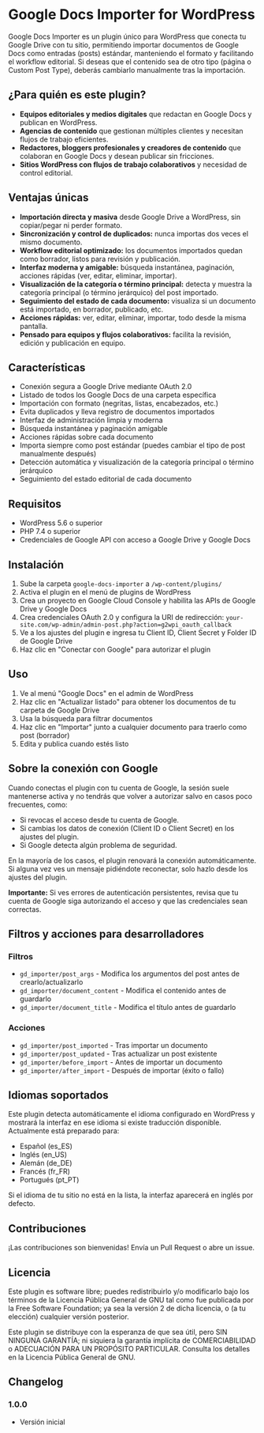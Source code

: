 # Google Docs Importer for WordPress

Google Docs Importer es un plugin único para WordPress que conecta tu Google Drive con tu sitio, permitiendo importar documentos de Google Docs como entradas (posts) estándar, manteniendo el formato y facilitando el workflow editorial. Si deseas que el contenido sea de otro tipo (página o Custom Post Type), deberás cambiarlo manualmente tras la importación.

## ¿Para quién es este plugin?
- **Equipos editoriales y medios digitales** que redactan en Google Docs y publican en WordPress.
- **Agencias de contenido** que gestionan múltiples clientes y necesitan flujos de trabajo eficientes.
- **Redactores, bloggers profesionales y creadores de contenido** que colaboran en Google Docs y desean publicar sin fricciones.
- **Sitios WordPress con flujos de trabajo colaborativos** y necesidad de control editorial.

## Ventajas únicas
- **Importación directa y masiva** desde Google Drive a WordPress, sin copiar/pegar ni perder formato.
- **Sincronización y control de duplicados:** nunca importas dos veces el mismo documento.
- **Workflow editorial optimizado:** los documentos importados quedan como borrador, listos para revisión y publicación.
- **Interfaz moderna y amigable:** búsqueda instantánea, paginación, acciones rápidas (ver, editar, eliminar, importar).
- **Visualización de la categoría o término principal:** detecta y muestra la categoría principal (o término jerárquico) del post importado.
- **Seguimiento del estado de cada documento:** visualiza si un documento está importado, en borrador, publicado, etc.
- **Acciones rápidas:** ver, editar, eliminar, importar, todo desde la misma pantalla.
- **Pensado para equipos y flujos colaborativos:** facilita la revisión, edición y publicación en equipo.

## Características
- Conexión segura a Google Drive mediante OAuth 2.0
- Listado de todos los Google Docs de una carpeta específica
- Importación con formato (negritas, listas, encabezados, etc.)
- Evita duplicados y lleva registro de documentos importados
- Interfaz de administración limpia y moderna
- Búsqueda instantánea y paginación amigable
- Acciones rápidas sobre cada documento
- Importa siempre como post estándar (puedes cambiar el tipo de post manualmente después)
- Detección automática y visualización de la categoría principal o término jerárquico
- Seguimiento del estado editorial de cada documento

## Requisitos
- WordPress 5.6 o superior
- PHP 7.4 o superior
- Credenciales de Google API con acceso a Google Drive y Google Docs

## Instalación
1. Sube la carpeta `google-docs-importer` a `/wp-content/plugins/`
2. Activa el plugin en el menú de plugins de WordPress
3. Crea un proyecto en Google Cloud Console y habilita las APIs de Google Drive y Google Docs
4. Crea credenciales OAuth 2.0 y configura la URI de redirección: `your-site.com/wp-admin/admin-post.php?action=g2wpi_oauth_callback`
5. Ve a los ajustes del plugin e ingresa tu Client ID, Client Secret y Folder ID de Google Drive
6. Haz clic en "Conectar con Google" para autorizar el plugin

## Uso
1. Ve al menú "Google Docs" en el admin de WordPress
2. Haz clic en "Actualizar listado" para obtener los documentos de tu carpeta de Google Drive
3. Usa la búsqueda para filtrar documentos
4. Haz clic en "Importar" junto a cualquier documento para traerlo como post (borrador)
5. Edita y publica cuando estés listo

## Sobre la conexión con Google

Cuando conectas el plugin con tu cuenta de Google, la sesión suele mantenerse activa y no tendrás que volver a autorizar salvo en casos poco frecuentes, como:

- Si revocas el acceso desde tu cuenta de Google.
- Si cambias los datos de conexión (Client ID o Client Secret) en los ajustes del plugin.
- Si Google detecta algún problema de seguridad.

En la mayoría de los casos, el plugin renovará la conexión automáticamente. Si alguna vez ves un mensaje pidiéndote reconectar, solo hazlo desde los ajustes del plugin.

**Importante:** Si ves errores de autenticación persistentes, revisa que tu cuenta de Google siga autorizando el acceso y que las credenciales sean correctas.

## Filtros y acciones para desarrolladores
### Filtros
- `gd_importer/post_args` - Modifica los argumentos del post antes de crearlo/actualizarlo
- `gd_importer/document_content` - Modifica el contenido antes de guardarlo
- `gd_importer/document_title` - Modifica el título antes de guardarlo

### Acciones
- `gd_importer/post_imported` - Tras importar un documento
- `gd_importer/post_updated` - Tras actualizar un post existente
- `gd_importer/before_import` - Antes de importar un documento
- `gd_importer/after_import` - Después de importar (éxito o fallo)

## Idiomas soportados

Este plugin detecta automáticamente el idioma configurado en WordPress y mostrará la interfaz en ese idioma si existe traducción disponible. Actualmente está preparado para:

- Español (es_ES)
- Inglés (en_US)
- Alemán (de_DE)
- Francés (fr_FR)
- Portugués (pt_PT)

Si el idioma de tu sitio no está en la lista, la interfaz aparecerá en inglés por defecto.

## Contribuciones
¡Las contribuciones son bienvenidas! Envía un Pull Request o abre un issue.

## Licencia

Este plugin es software libre; puedes redistribuirlo y/o modificarlo bajo los términos de la Licencia Pública General de GNU tal como fue publicada por la Free Software Foundation; ya sea la versión 2 de dicha licencia, o (a tu elección) cualquier versión posterior.

Este plugin se distribuye con la esperanza de que sea útil, pero SIN NINGUNA GARANTÍA; ni siquiera la garantía implícita de COMERCIABILIDAD o ADECUACIÓN PARA UN PROPÓSITO PARTICULAR. Consulta los detalles en la Licencia Pública General de GNU.

## Changelog

### 1.0.0
* Versión inicial
